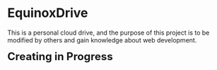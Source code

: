 # EquinoxDrive
This is a personal cloud drive, and the purpose of this project is to be modified by others and gain knowledge about web development.

<strong style="font-size:1.5rem">Creating in Progress</strong>
